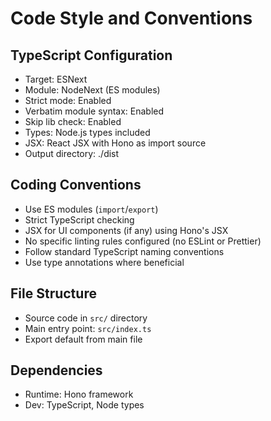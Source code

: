 # Code Style and Conventions

## TypeScript Configuration
- Target: ESNext
- Module: NodeNext (ES modules)
- Strict mode: Enabled
- Verbatim module syntax: Enabled
- Skip lib check: Enabled
- Types: Node.js types included
- JSX: React JSX with Hono as import source
- Output directory: ./dist

## Coding Conventions
- Use ES modules (`import`/`export`)
- Strict TypeScript checking
- JSX for UI components (if any) using Hono's JSX
- No specific linting rules configured (no ESLint or Prettier)
- Follow standard TypeScript naming conventions
- Use type annotations where beneficial

## File Structure
- Source code in `src/` directory
- Main entry point: `src/index.ts`
- Export default from main file

## Dependencies
- Runtime: Hono framework
- Dev: TypeScript, Node types